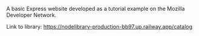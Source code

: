 A basic Express website developed as a tutorial example on the Mozilla Developer Network.

Link to library: https://nodelibrary-production-bb97.up.railway.app/catalog
